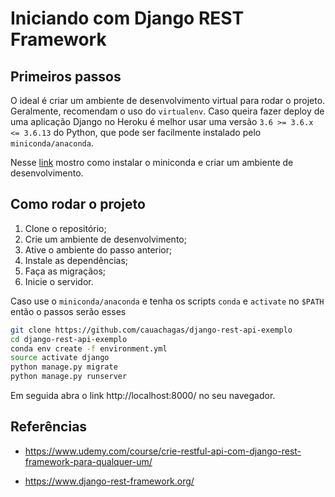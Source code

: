 # Iniciando com Django REST Framework

## Primeiros passos

O ideal é criar um ambiente de desenvolvimento virtual para rodar o projeto. Geralmente, recomendam o uso do `virtualenv`. Caso queira fazer deploy de uma aplicação Django no Heroku é melhor usar uma versão `3.6 >= 3.6.x <= 3.6.13` do Python, que pode ser facilmente instalado pelo `miniconda/anaconda`.

Nesse [link](https://github.com/cauachagas/cling-torch#passo-1---instalando-miniconda) mostro como instalar o miniconda e criar um ambiente de desenvolvimento.

## Como rodar o projeto

1. Clone o repositório;
2. Crie um ambiente de desenvolvimento;
3. Ative o ambiente do passo anterior;
4. Instale as dependências;
5. Faça as migraçãos;
6. Inicie o servidor.

Caso use o `miniconda/anaconda` e tenha os scripts `conda` e `activate` no `$PATH` então o passos serão esses

```bash
git clone https://github.com/cauachagas/django-rest-api-exemplo
cd django-rest-api-exemplo
conda env create -f environment.yml
source activate django
python manage.py migrate
python manage.py runserver
```

Em seguida abra o link http://localhost:8000/ no seu navegador.

## Referências

- https://www.udemy.com/course/crie-restful-api-com-django-rest-framework-para-qualquer-um/

- https://www.django-rest-framework.org/